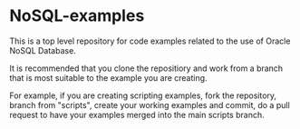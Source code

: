 NoSQL-examples
==============


This is a top level repository for code examples related to the use of Oracle NoSQL Database.

It is recommended that you clone the repositiory and work from a branch that is most suitable to the example you are creating.

For example, if you are creating scripting examples, fork the repository, branch from "scripts", create your working examples and commit, do a pull request to have your examples merged into the main scripts branch.

